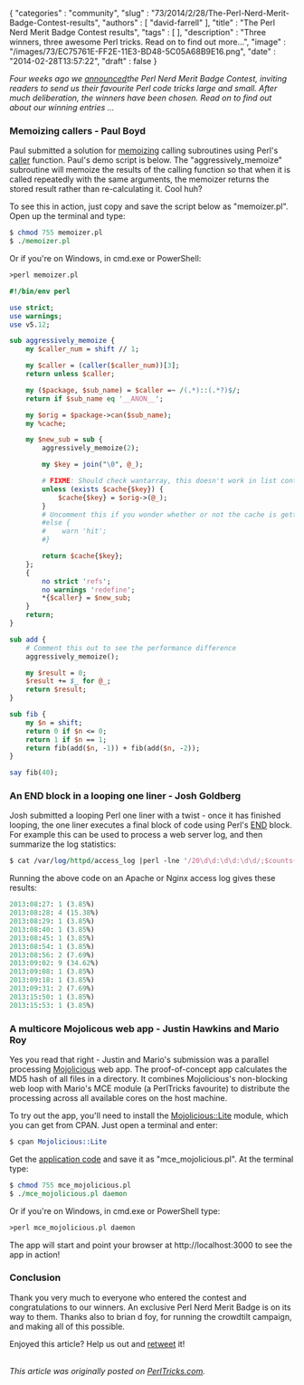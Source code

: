 {
   "categories" : "community",
   "slug" : "73/2014/2/28/The-Perl-Nerd-Merit-Badge-Contest-results",
   "authors" : [
      "david-farrell"
   ],
   "title" : "The Perl Nerd Merit Badge Contest results",
   "tags" : [
   ],
   "description" : "Three winners, three awesome Perl tricks. Read on to find out more...",
   "image" : "/images/73/EC75761E-FF2E-11E3-BD48-5C05A68B9E16.png",
   "date" : "2014-02-28T13:57:22",
   "draft" : false
}


*Four weeks ago we [announced](http://perltricks.com/article/64/2014/1/29/Announcing-the-Perl-Nerd-Merit-Badge-contest)the Perl Nerd Merit Badge Contest, inviting readers to send us their favourite Perl code tricks large and small. After much deliberation, the winners have been chosen. Read on to find out about our winning entries ...*

### Memoizing callers - Paul Boyd

Paul submitted a solution for [memoizing](http://en.wikipedia.org/wiki/Memoization) calling subroutines using Perl's [caller](http://perldoc.perl.org/functions/caller.html) function. Paul's demo script is below. The "aggressively\_memoize" subroutine will memoize the results of the calling function so that when it is called repeatedly with the same arguments, the memoizer returns the stored result rather than re-calculating it. Cool huh?

To see this in action, just copy and save the script below as "memoizer.pl". Open up the terminal and type:

```perl
$ chmod 755 memoizer.pl
$ ./memoizer.pl
```

Or if you're on Windows, in cmd.exe or PowerShell:

```perl
>perl memoizer.pl
```

```perl
#!/bin/env perl

use strict;
use warnings;
use v5.12;

sub aggressively_memoize {
    my $caller_num = shift // 1;

    my $caller = (caller($caller_num))[3];
    return unless $caller;

    my ($package, $sub_name) = $caller =~ /(.*)::(.*?)$/;
    return if $sub_name eq '__ANON__';

    my $orig = $package->can($sub_name);
    my %cache;

    my $new_sub = sub {
        aggressively_memoize(2);

        my $key = join("\0", @_);

        # FIXME: Should check wantarray, this doesn't work in list context.
        unless (exists $cache{$key}) {
            $cache{$key} = $orig->(@_);
        }
        # Uncomment this if you wonder whether or not the cache is getting hit:
        #else {
        #    warn 'hit';
        #}

        return $cache{$key};
    };  
    {   
        no strict 'refs';
        no warnings 'redefine';
        *{$caller} = $new_sub;
    }   
    return;
}

sub add {
    # Comment this out to see the performance difference
    aggressively_memoize();

    my $result = 0;
    $result += $_ for @_;
    return $result;
}

sub fib {
    my $n = shift;
    return 0 if $n <= 0;
    return 1 if $n == 1;
    return fib(add($n, -1)) + fib(add($n, -2));
}

say fib(40);
```

### An END block in a looping one liner - Josh Goldberg

Josh submitted a looping Perl one liner with a twist - once it has finished looping, the one liner executes a final block of code using Perl's [END](http://perldoc.perl.org/perlmod.html#BEGIN,-UNITCHECK,-CHECK,-INIT-and-END) block. For example this can be used to process a web server log, and then summarize the log statistics:

```perl
$ cat /var/log/httpd/access_log |perl -lne '/20\d\d:\d\d:\d\d/;$counts{$&}++;$t++}END { for (sort keys %counts) { print "$_: $counts{$_} (".sprintf("%.02f",$counts{$_}/$t*100)."%)" }'
```

Running the above code on an Apache or Nginx access log gives these results:

```perl
2013:08:27: 1 (3.85%)
2013:08:28: 4 (15.38%)
2013:08:29: 1 (3.85%)
2013:08:40: 1 (3.85%)
2013:08:45: 1 (3.85%)
2013:08:54: 1 (3.85%)
2013:08:56: 2 (7.69%)
2013:09:02: 9 (34.62%)
2013:09:08: 1 (3.85%)
2013:09:18: 1 (3.85%)
2013:09:31: 2 (7.69%)
2013:15:50: 1 (3.85%)
2013:15:53: 1 (3.85%)
```

### A multicore Mojolicous web app - Justin Hawkins and Mario Roy

Yes you read that right - Justin and Mario's submission was a parallel processing [Mojolicious](https://metacpan.org/pod/Mojolicious) web app. The proof-of-concept app calculates the MD5 hash of all files in a directory. It combines Mojolicious's non-blocking web loop with Mario's MCE module (a PerlTricks favourite) to distribute the processing across all available cores on the host machine.

To try out the app, you'll need to install the [Mojolicious::Lite](https://metacpan.org/pod/Mojolicious::Lite) module, which you can get from CPAN. Just open a terminal and enter:

```perl
$ cpan Mojolicious::Lite
```

Get the [application code](https://gist.github.com/tardisx/9088819) and save it as "mce\_mojolicious.pl". At the terminal type:

```perl
$ chmod 755 mce_mojolicious.pl
$ ./mce_mojolicious.pl daemon
```

Or if you're on Windows, in cmd.exe or PowerShell type:

```perl
>perl mce_mojolicious.pl daemon
```

The app will start and point your browser at http://localhost:3000 to see the app in action!

### Conclusion

Thank you very much to everyone who entered the contest and congratulations to our winners. An exclusive Perl Nerd Merit Badge is on its way to them. Thanks also to brian d foy, for running the crowdtilt campaign, and making all of this possible.

Enjoyed this article? Help us out and [retweet](https://twitter.com/intent/tweet?original_referer=http%3A%2F%2Fperltricks.com%2Farticle%2F73%2F2014%2F2%2F28%2FThe-Perl-Nerd-Merit-Badge-Contest-results&text=The+Perl+Nerd+Merit+Badge+Contest+results&tw_p=tweetbutton&url=http%3A%2F%2Fperltricks.com%2Farticle%2F73%2F2014%2F2%2F28%2FThe-Perl-Nerd-Merit-Badge-Contest-results&via=perltricks) it!

\
*This article was originally posted on [PerlTricks.com](http://perltricks.com).*
